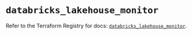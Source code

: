 # `databricks_lakehouse_monitor`

Refer to the Terraform Registry for docs: [`databricks_lakehouse_monitor`](https://registry.terraform.io/providers/databricks/databricks/1.85.0/docs/resources/lakehouse_monitor).

